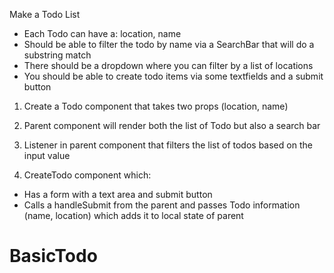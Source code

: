 Make a Todo List

- Each Todo can have a: location, name
- Should be able to filter the todo by name via a SearchBar that will do a substring match
- There should be a dropdown where you can filter by a list of locations
- You should be able to create todo items via some textfields and a submit button

1. Create a Todo component that takes two props (location, name)
2. Parent component will render both the list of Todo but also a search bar
3. Listener in parent component that filters the list of todos based on the input value

4. CreateTodo component which:

- Has a form with a text area and submit button
- Calls a handleSubmit from the parent and passes Todo information (name, location) which adds it to local state of parent
# BasicTodo

